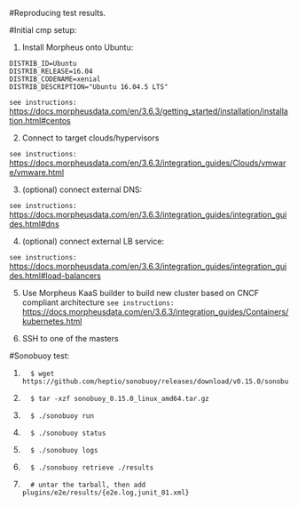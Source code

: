 #Reproducing test results. 

#Initial cmp setup:
1.   Install Morpheus onto Ubuntu:
```console
DISTRIB_ID=Ubuntu
DISTRIB_RELEASE=16.04
DISTRIB_CODENAME=xenial
DISTRIB_DESCRIPTION="Ubuntu 16.04.5 LTS"
```

``
see instructions:
``
https://docs.morpheusdata.com/en/3.6.3/getting_started/installation/installation.html#centos
  

2.  Connect to target clouds/hypervisors

``
see instructions:
``
https://docs.morpheusdata.com/en/3.6.3/integration_guides/Clouds/vmware/vmware.html

3.  (optional) connect external DNS:

``
see instructions:
``
https://docs.morpheusdata.com/en/3.6.3/integration_guides/integration_guides.html#dns

4.  (optional) connect external LB service:

``
see instructions:
``
https://docs.morpheusdata.com/en/3.6.3/integration_guides/integration_guides.html#load-balancers

5.  Use Morpheus KaaS builder to build new cluster based on CNCF compliant architecture
``
see instructions:
``
https://docs.morpheusdata.com/en/3.6.3/integration_guides/Containers/kubernetes.html


6.  SSH to one of the masters

#Sonobuoy test: 

1.       $ wget https://github.com/heptio/sonobuoy/releases/download/v0.15.0/sonobuoy_0.15.0_linux_amd64.tar.gz
2.       $ tar -xzf sonobuoy_0.15.0_linux_amd64.tar.gz
3.       $ ./sonobuoy run
4.       $ ./sonobuoy status
5.       $ ./sonobuoy logs
6.       $ ./sonobuoy retrieve ./results
7.       # untar the tarball, then add plugins/e2e/results/{e2e.log,junit_01.xml}
 
